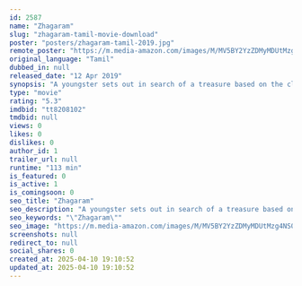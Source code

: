 ```yaml
---
id: 2587
name: "Zhagaram"
slug: "zhagaram-tamil-movie-download"
poster: "posters/zhagaram-tamil-2019.jpg"
remote_poster: "https://m.media-amazon.com/images/M/MV5BY2YzZDMyMDUtMzg4NS00YzVjLTljY2EtNGRjMjU3NjAyMmIzXkEyXkFqcGc@._V1_SX300.jpg"
original_language: "Tamil"
dubbed_in: null
released_date: "12 Apr 2019"
synopsis: "A youngster sets out in search of a treasure based on the clues left behind by his grandfather."
type: "movie"
rating: "5.3"
imdbid: "tt8208102"
tmdbid: null
views: 0
likes: 0
dislikes: 0
author_id: 1
trailer_url: null
runtime: "113 min"
is_featured: 0
is_active: 1
is_comingsoon: 0
seo_title: "Zhagaram"
seo_description: "A youngster sets out in search of a treasure based on the clues left behind by his grandfather."
seo_keywords: "\"Zhagaram\""
seo_image: "https://m.media-amazon.com/images/M/MV5BY2YzZDMyMDUtMzg4NS00YzVjLTljY2EtNGRjMjU3NjAyMmIzXkEyXkFqcGc@._V1_SX300.jpg"
screenshots: null
redirect_to: null
social_shares: 0
created_at: 2025-04-10 19:10:52
updated_at: 2025-04-10 19:10:52
---
```


